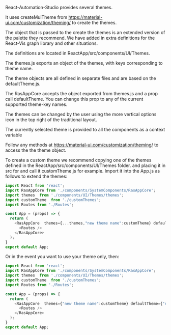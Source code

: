 React-Automation-Studio provides several themes.

It uses createMuiTheme from https://material-ui.com/customization/theming/ to create the  themes.

The object that is passed to the create the themes is an extended version of the palette they recommend. We have added in extra definitions for the React-Vis graph library and other situations.

The definitions are located in ReactApp/src/components/UI/Themes.

The themes.js exports an  object of the themes, with keys corresponding to theme name.

The theme objects are all defined in separate files and are based on the defaultTheme.js.

The RasAppCore accepts the object exported from themes.js and a prop call defaultTheme. You can change this prop to any of the current supported theme-key names.

The themes can be changed by the user using the more vertical options icon in the top right of the traditional layout.

The currently selected theme is provided to all the components as a context variable

Follow any methods at https://material-ui.com/customization/theming/ to access the the theme object.

To create a custom theme we recommend copying  one of the themes defined in the ReactApp/src/components/UI/Themes folder. and placing it in src for and call it customTheme.js for example.
Import it into the App.js as follows to extend the themes:

```js static
import React from 'react';
import RasAppCore from './components/SystemComponents/RasAppCore';
import themes  from './components/UI/Themes/themes';
import customTheme  from './customThemes';
import Routes from './Routes';

const App = (props) => {
  return (
    <RasAppCore  themes={...themes,"new theme name":customTheme} defaultTheme={'Ocean'}   >
      <Routes />
    </RasAppCore>
  );
}
export default App;

```

Or in the event you want to use your theme only, then:

```js static
import React from 'react';
import RasAppCore from './components/SystemComponents/RasAppCore';
import themes  from './components/UI/Themes/themes';
import customTheme  from './customThemes';
import Routes from './Routes';

const App = (props) => {
  return (
    <RasAppCore  themes={"new theme name":customTheme} defaultTheme={"new theme name"}   >
      <Routes />
    </RasAppCore>
  );
}
export default App;




